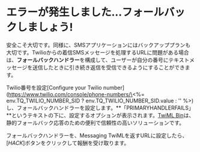 # エラーが発生しました...フォールバックしましょう!

安全こそ大切です。同様に、SMSアプリケーションにはバックアッププランも大切です。Twilioからの着信SMSメッセージを処理するURLに問題がある場合は、**フォールバックハンドラー**を構成して、ユーザーが自分の番号にテキストメッセージを送信したときに引き続き返信を受信できるようにすることができます。

Twilio番号を設定\[Configure your Twilio number\](https://www.twilio.com/console/phone-numbers/\<%= env.TQ_TWILIO_NUMBER_SID ? env.TQ_TWILIO_NUMBER_SID.value : '' %>)し、フォールバックハンドラーを設定します。**「PRIMARYHANDLERFAILS」**というテキストの下に、設定するオプションが表示されます。[TwiML Bin](https://www.twilio.com/console/twiml-bins)は、静的フォールバック応答のための便利で信頼性の高いソリューションです。

フォールバックハンドラーを、Messaging TwiMLを返すURLに設定したら、[*HACK*]ボタンをクリックして報酬を受け取ります。